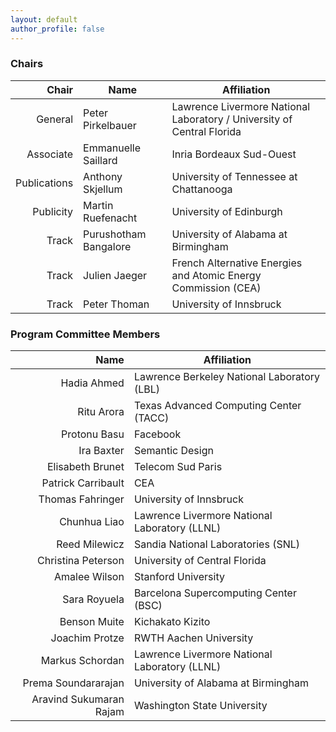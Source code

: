 ```yaml
---
layout: default
author_profile: false
---
```


### Chairs

| Chair         | Name                  | Affiliation                                                            |
| ------------: | --------------------- | ---------------------------------------------------------------------- |
| General       | Peter Pirkelbauer     | Lawrence Livermore National Laboratory / University of Central Florida |
| Associate     | Emmanuelle Saillard   | Inria Bordeaux Sud-Ouest                                               |
| Publications  | Anthony Skjellum      | University of Tennessee at Chattanooga                                 |
| Publicity     | Martin Ruefenacht     | University of Edinburgh                                                |
| Track         | Purushotham Bangalore | University of Alabama at Birmingham                                    |
| Track         | Julien Jaeger         | French Alternative Energies and Atomic Energy Commission (CEA)         |
| Track         | Peter Thoman          |  University of Innsbruck                                               |

<!---
### Steering Committee Members
To be determined.
--->

### Program Committee Members

| Name                    | Affiliation                                     |
| ----------------------: | ----------------------------------------------- |
| Hadia Ahmed             |  Lawrence Berkeley National Laboratory (LBL)    |
| Ritu Arora              |  Texas Advanced Computing Center (TACC)         |
| Protonu Basu            |  Facebook                                       |
| Ira Baxter              |  Semantic Design                                |
| Elisabeth Brunet        |  Telecom Sud Paris                              |
| Patrick Carribault      |  CEA                                            |
| Thomas Fahringer        |  University of Innsbruck                        |
| Chunhua Liao            |  Lawrence Livermore National Laboratory (LLNL)  |
| Reed Milewicz           |  Sandia National Laboratories (SNL)             |
| Christina Peterson      |  University of Central Florida                  |
| Amalee Wilson           |  Stanford University                            |
| Sara Royuela            |  Barcelona Supercomputing Center (BSC)          |
| Benson Muite            |  Kichakato Kizito                               |
| Joachim Protze          |  RWTH Aachen University                         |
| Markus Schordan         |  Lawrence Livermore National Laboratory (LLNL)  |
| Prema Soundararajan     |  University of Alabama at Birmingham            |
| Aravind Sukumaran Rajam |  Washington State University                    |
